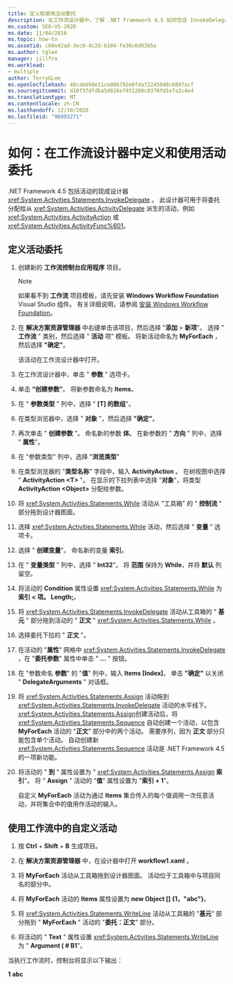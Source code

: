 ```yaml
---
title: 定义和使用活动委托
description: 在工作流设计器中，了解 .NET Framework 4.5 如何包含 InvokeDelegate 活动的现成设计器，你可以使用该设计器来定义和使用活动委托。
ms.custom: SEO-VS-2020
ms.date: 11/04/2016
ms.topic: how-to
ms.assetid: c68e42ad-3ec0-4c2d-b104-fe36c6d83b5e
ms.author: tglee
manager: jillfra
ms.workload:
- multiple
author: TerryGLee
ms.openlocfilehash: 48cab69de11ce006792e0fda72245048c6897acf
ms.sourcegitcommit: d10f37dfdba5d826e7451260c8370fd1efa2c4e4
ms.translationtype: MT
ms.contentlocale: zh-CN
ms.lasthandoff: 12/10/2020
ms.locfileid: "96993271"
---
```

# <a name="how-to-define-and-consume-activity-delegates-in-the-workflow-designer"></a>如何：在工作流设计器中定义和使用活动委托

.NET Framework 4.5 包括活动的现成设计器 <xref:System.Activities.Statements.InvokeDelegate> 。 此设计器可用于将委托分配给从 <xref:System.Activities.ActivityDelegate> 派生的活动，例如 <xref:System.Activities.ActivityAction> 或 <xref:System.Activities.ActivityFunc%601>。

## <a name="define-an-activity-delegate"></a>定义活动委托

1. 创建新的 **工作流控制台应用程序** 项目。

   > [!NOTE]
   > 如果看不到 **工作流** 项目模板，请先安装 **Windows Workflow Foundation** Visual Studio 组件。 有关详细说明，请参阅 [安装 Windows Workflow Foundation](developing-applications-with-the-workflow-designer.md#install-windows-workflow-foundation)。

3. 在 **解决方案资源管理器** 中右键单击该项目，然后选择 "**添加**  >  **新项**"。 选择 " **工作流** " 类别，然后选择 " **活动** 项" 模板。 将新活动命名为 **MyForEach** ，然后选择 **"确定"**。

   该活动在工作流设计器中打开。

4. 在工作流设计器中，单击 " **参数** " 选项卡。

5. 单击 **“创建参数”**。 将新参数命名为 **Items**。

6. 在 " **参数类型** " 列中，选择 " **[T] 的数组**"。

7. 在类型浏览器中，选择 " **对象** "，然后选择 **"确定"**。

8. 再次单击 " **创建参数** "。 命名新的参数 **体**。 在新参数的 " **方向** " 列中，选择 " **属性**"。

9. 在 "参数类型" 列中，选择 "**浏览类型**"

10. 在类型浏览器的 "**类型名称**" 字段中，输入 **ActivityAction** 。 在树视图中选择 " **ActivityAction \<T>** "。 在显示的下拉列表中选择 "**对象**"，将类型 **ActivityAction \<Object>** 分配给参数。

11. 将 <xref:System.Activities.Statements.While> 活动从 "工具箱" 的 " **控制流** " 部分拖到设计器图面。

12. 选择 <xref:System.Activities.Statements.While> 活动，然后选择 " **变量** " 选项卡。

13. 选择 " **创建变量**"。 命名新的变量 **索引**。

14. 在 " **变量类型** " 列中，选择 " **Int32**"。 将 **范围** 保持为 **While**，并将 **默认** 列留空。

15. 将活动的 **Condition** 属性设置 <xref:System.Activities.Statements.While> 为 **索引 < 项。 Length;**。

16. 将 <xref:System.Activities.Statements.InvokeDelegate> 活动从工具箱的 " **基元** " 部分拖到活动的 " **正文** " <xref:System.Activities.Statements.While> 。

17. 选择委托下拉的 " **正文** "。

18. 在活动的 "**属性**" 网格中 <xref:System.Activities.Statements.InvokeDelegate> ，在 "**委托参数**" 属性中单击 " **...** " 按钮。

19. 在 "参数命名 **参数**" 的 "**值**" 列中，输入 **Items [Index]**。 单击 **"确定"** 以关闭 " **DelegateArguments** " 对话框。

20. 将 <xref:System.Activities.Statements.Assign> 活动拖到 <xref:System.Activities.Statements.InvokeDelegate> 活动的水平线下。 <xref:System.Activities.Statements.Assign>创建活动后，将 <xref:System.Activities.Statements.Sequence> 自动创建一个活动，以包含 **MyForEach** 活动的 "**正文**" 部分中的两个活动。 需要序列，因为 **正文** 部分只能包含单个活动。 自动创建新 <xref:System.Activities.Statements.Sequence> 活动是 .NET Framework 4.5 的一项新功能。

21. 将活动的 " **到** " 属性设置为 " <xref:System.Activities.Statements.Assign> **索引**"。 将 " **Assign** " 活动的 "**值**" 属性设置为 "**索引 + 1**"。

    自定义 **MyForEach** 活动为通过 **Items** 集合传入的每个值调用一次任意活动，并将集合中的值用作活动的输入。

## <a name="use-the-custom-activity-in-a-workflow"></a>使用工作流中的自定义活动

1. 按 **Ctrl** + **Shift** + **B** 生成项目。

2. 在 **解决方案资源管理器** 中，在设计器中打开 **workflow1.xaml** 。

3. 将 **MyForEach** 活动从工具箱拖到设计器图面。 活动位于工具箱中与项目同名的部分中。

4. 将 **MyForEach** 活动的 **Items** 属性设置为 **new Object [] {1，"abc"}**。

5. 将 <xref:System.Activities.Statements.WriteLine> 活动从工具箱的 "**基元**" 部分拖到 " **MyForEach** " 活动的 "**委托：正文**" 部分。

6. 将活动的 " **Text** " 属性设置 <xref:System.Activities.Statements.WriteLine> 为 " **Argument ( # B1**"。

当执行工作流时，控制台将显示以下输出：

**1** 
**abc**

